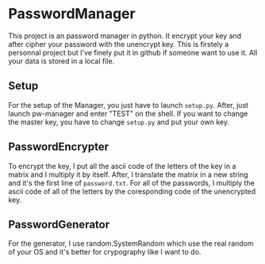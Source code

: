 # PasswordManager

This project is an password manager in python. It encrypt your key and after cipher your password with the unencrypt key.
This is firstely a personnal project but I've finely put it in github if someone want to use it.
All your data is stored in a local file.

## Setup

For the setup of the Manager, you just have to launch `setup.py`. After, just launch pw-manager and enter "TEST" on the shell.
If you want to change the master key, you have to change `setup.py` and put your own key.

## PasswordEncrypter

To encrypt the key, I put all the ascii code of the letters of the key in a matrix and I multiply it by itself. After, I translate the matrix in a new string and it's the first line of `password.txt`.
For all of the passwords, I multiply the ascii code of all of the letters by the coresponding code of the unencrypted key. 

## PasswordGenerator

For the generator, I use random.SystemRandom which use the real random of your OS and it's better for crypography like I want to do. 

